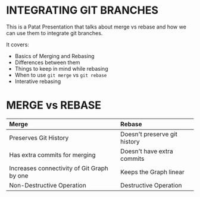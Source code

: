 # INTEGRATING GIT BRANCHES

This is a Patat Presentation that talks about merge vs rebase and how we can
use them to integrate git branches.

It covers:

- Basics of Merging and Rebasing
- Differences between them
- Things to keep in mind while rebasing
- When to use `git merge` vs `git rebase`
- Interative rebasing


# MERGE vs REBASE

| Merge                                      | Rebase                                |
|:-------------------------------------------|:--------------------------------------|
| Preserves Git History                      | Doesn't preserve git history          |
| Has extra commits for merging              | Doesn't have extra commits            |
| Increases connectivity of Git Graph by one | Keeps the Graph linear                |
| Non-Destructive Operation                  | Destructive Operation                 |

